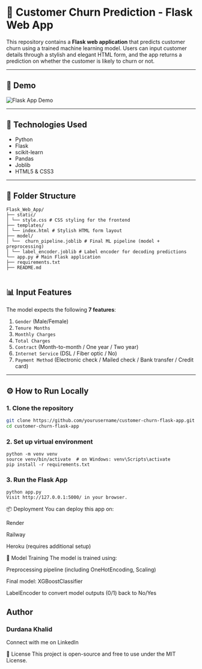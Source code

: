 # 🧠 Customer Churn Prediction - Flask Web App

This repository contains a **Flask web application** that predicts customer churn using a trained machine learning model. Users can input customer details through a stylish and elegant HTML form, and the app returns a prediction on whether the customer is likely to churn or not.

---

## 🚀 Demo

![Flask App Demo](demo_screenshot.png) <!-- (optional: add screenshot in repo) -->

---

## 🧰 Technologies Used

- Python
- Flask
- scikit-learn
- Pandas
- Joblib
- HTML5 & CSS3

---

## 📂 Folder Structure
```
Flask_Web_App/
├── static/
│ └── style.css # CSS styling for the frontend
├── templates/
│ └── index.html # Stylish HTML form layout
├── model/
│ └──  churn_pipeline.joblib # Final ML pipeline (model + preprocessing)
│ └── label_encoder.joblib # Label encoder for decoding predictions
└── app.py # Main Flask application
├── requirements.txt
├── README.md


```

## 📊 Input Features

The model expects the following **7 features**:

1. `Gender` (Male/Female)
2. `Tenure Months`
3. `Monthly Charges`
4. `Total Charges`
5. `Contract` (Month-to-month / One year / Two year)
6. `Internet Service` (DSL / Fiber optic / No)
7. `Payment Method` (Electronic check / Mailed check / Bank transfer / Credit card)

---

## ⚙️ How to Run Locally

### 1. Clone the repository
```bash
git clone https://github.com/yourusername/customer-churn-flask-app.git
cd customer-churn-flask-app
```
### 2. Set up virtual environment
```
python -m venv venv
source venv/bin/activate  # on Windows: venv\Scripts\activate
pip install -r requirements.txt
```
### 3. Run the Flask App
```
python app.py
Visit http://127.0.0.1:5000/ in your browser.
```
📦 Deployment
You can deploy this app on:

Render

Railway

Heroku (requires additional setup)

🧠 Model Training
The model is trained using:

Preprocessing pipeline (including OneHotEncoding, Scaling)

Final model: XGBoostClassifier

LabelEncoder to convert model outputs (0/1) back to No/Yes

## Author
### Durdana Khalid
Connect with me on LinkedIn

📄 License
This project is open-source and free to use under the MIT License.

